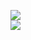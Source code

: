 [![](https://img.shields.io/badge/Made%20With-Github%20Spray-lightgrey.svg?style=for-the-badge&logo=github)](https://github.com/Annihil/github-spray#5069)  
[![](https://i.imgur.com/2DrTn0Z.gif)](https://github.com/Annihil/github-spray)
